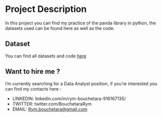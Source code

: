 # Project Description
In this project you can find my practice of the panda library in python, the datasets used can be found here as well as the code.

## Dataset
You can find all datasets and code [here](https://drive.google.com/drive/folders/1NPVYTqYdf9XN5Ti3HGCsyAx7u2aC5FS2?usp=sharing)

## Want to hire me ?
I’m currently searching for a Data Analyst position, if you’re interested you can find my contacts here :

* LINKEDIN: linkedin.com/in/rym-bouchetara-916167135/
* TWITTER: twitter.com/BouchetaraRym
* EMAIL: Rym.bouchetara@gmail.com